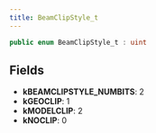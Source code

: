 ```yaml
---
title: BeamClipStyle_t
---
```


```csharp
public enum BeamClipStyle_t : uint
```

## Fields

- **kBEAMCLIPSTYLE_NUMBITS**: 2
- **kGEOCLIP**: 1
- **kMODELCLIP**: 2
- **kNOCLIP**: 0

